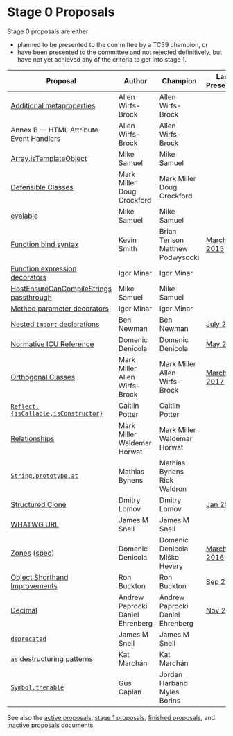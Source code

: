 # Stage 0 Proposals

Stage 0 proposals are either

* planned to be presented to the committee by a TC39 champion, or
* have been presented to the committee and not rejected definitively, but have not yet achieved any of the criteria to get into stage 1.

| Proposal                                                           | Author                                | Champion                              | Last Presented              |
| ------------------------------------------------------------------ | ------------------------------------- | ------------------------------------- | --------------------------- |
| [Additional metaproperties][metaprops]                             | Allen Wirfs-Brock                     | Allen Wirfs-Brock                     |                             |
| Annex B — HTML Attribute Event Handlers                            | Allen Wirfs-Brock                     | Allen Wirfs-Brock                     |                             |
| [Array.isTemplateObject][isTemplateObject]                         | Mike Samuel                           | Mike Samuel                           |                             |
| [Defensible Classes][defensible-classes]                           | Mark Miller<br />Doug Crockford       | Mark Miller<br />Doug Crockford       |                             |
| [evalable][]                                                       | Mike Samuel                           | Mike Samuel                           |                             |
| [Function bind syntax][bind-syntax]                                | Kevin Smith                           | Brian Terlson<br />Matthew Podwysocki | [March 2015][bind-notes]    |
| [Function expression decorators][func-expr-decorators]             | Igor Minar                            | Igor Minar                            |                             |
| [HostEnsureCanCompileStrings passthrough][heccspt]                 | Mike Samuel                           | Mike Samuel                           |                             |
| [Method parameter decorators][method-param-decorators]             | Igor Minar                            | Igor Minar                            |                             |
| [Nested `import` declarations][nested-imports]                     | Ben Newman                            | Ben Newman                            | [July 2016][nested-notes]   |
| [Normative ICU Reference][icu]                                     | Domenic Denicola                      | Domenic Denicola                      | [May 2017][icu-notes]       |
| [Orthogonal Classes][ortho]                                        | Mark Miller<br />Allen Wirfs-Brock    | Mark Miller<br />Allen Wirfs-Brock    | [March 2017][ortho-notes]   |
| [`Reflect.{isCallable,isConstructor}`][is-callable-is-constructor] | Caitlin Potter                        | Caitlin Potter                        |                             |
| [Relationships][relationships]                                     | Mark Miller<br />Waldemar Horwat      | Mark Miller<br />Waldemar Horwat      |                             |
| [`String.prototype.at`][string-at]                                 | Mathias Bynens                        | Mathias Bynens<br />Rick Waldron      |                             |
| [Structured Clone][clone]                                          | Dmitry Lomov                          | Dmitry Lomov                          | [Jan 2014][clone-notes]     |
| [WHATWG URL][url]                                                  | James M Snell                         | James M Snell                         |                             |
| [Zones][zones] ([spec][zones-spec])                                | Domenic Denicola                      | Domenic Denicola<br />Miško Hevery    | [March 2016][zones-notes]   |
| [Object Shorthand Improvements][object-shorthand-improvements]     | Ron Buckton                           | Ron Buckton                           | [Sep 2017][shorthand-notes] |
| [Decimal][decimal]                                                 | Andrew Paprocki<br />Daniel Ehrenberg | Andrew Paprocki<br />Daniel Ehrenberg | [Nov 2017][decimal-notes]   |
| [`deprecated`][deprecated]                                         | James M Snell                         | James M Snell                         |                             |
| [`as` destructuring patterns][as-patterns]                         | Kat Marchán                           | Kat Marchán                           |                             |
| [`Symbol.thenable`][symbol-thenable]                               | Gus Caplan                            | Jordan Harband<br />Myles Borins      |

See also the [active proposals](README.md), [stage 1 proposals](stage-1-proposals.md), [finished proposals](finished-proposals.md), and [inactive proposals](inactive-proposals.md) documents.

[metaprops]: https://github.com/allenwb/ESideas/blob/master/ES7MetaProps.md
[defensible-classes]: https://web.archive.org/web/20160804042547/http://wiki.ecmascript.org/doku.php?id=strawman:defensible_classes
[bind-syntax]: https://github.com/zenparsing/es-function-bind
[func-expr-decorators]: https://goo.gl/8MmCMG
[method-param-decorators]: https://goo.gl/r1XT9b
[nested-imports]: https://github.com/benjamn/reify/blob/master/PROPOSAL.md
[icu]: https://github.com/tc39/tc39-notes/blob/master/meetings/2017-05/may-23.md#normative-icu-reference
[ortho]: https://github.com/erights/Orthogonal-Classes
[is-callable-is-constructor]: https://github.com/caitp/TC39-Proposals/blob/master/tc39-reflect-isconstructor-iscallable.md
[relationships]: https://web.archive.org/web/20160804042554/http://wiki.ecmascript.org/doku.php?id=strawman:relationships
[string-at]: https://github.com/mathiasbynens/String.prototype.at
[clone]: https://github.com/dslomov-chromium/ecmascript-structured-clone
[url]: https://github.com/jasnell/proposal-url
[zones]: https://github.com/domenic/zones
[zones-spec]: https://domenic.github.io/zones/
[object-shorthand-improvements]: https://github.com/rbuckton/proposal-shorthand-improvements
[decimal]: https://docs.google.com/presentation/d/1jPsw7EGsS6BW59_BDRu9o0o3UwSXQeUhi38QG55ZoPI/edit?pli=1#slide=id.p
[deprecated]: https://github.com/jasnell/proposal-deprecated
[as-patterns]: https://github.com/zkat/proposal-as-patterns
[bind-notes]: https://github.com/tc39/tc39-notes/blob/master/meetings/2015-03/mar-25.md#6vi-function-bind-and-private-fields-redux-kevin-smith
[nested-notes]: https://github.com/tc39/tc39-notes/blob/master/meetings/2016-07/jul-27.md#10iiic-nested-import-declaration
[icu-notes]: https://github.com/tc39/tc39-notes/blob/master/meetings/2017-05/may-23.md#normative-icu-reference
[ortho-notes]: https://github.com/tc39/tc39-notes/blob/master/meetings/2017-03/mar-22.md#10iiia-orthogonal-classes
[clone-notes]: https://github.com/tc39/tc39-notes/blob/master/meetings/2014-01/jan-30.md#structured-clone
[zones-notes]: https://github.com/tc39/tc39-notes/blob/master/meetings/2016-03/march-29.md#zones-update
[shorthand-notes]: https://github.com/tc39/tc39-notes/blob/master/meetings/2017-09/sept-28.md#13i-object-shorthand-improvements
[builtins-notes]: https://github.com/tc39/tc39-notes/blob/master/meetings/2017-09/sept-28.md#14ia-builtinstypeof-and-builtinsis
[decimal-notes]: https://github.com/rwaldron/tc39-notes/blob/master/meetings/2017-11/nov-29.md#9ivb-decimal-for-stage-0
[symbol-thenable]: https://github.com/devsnek/proposal-symbol-thenable
[isTemplateObject]: https://github.com/mikesamuel/proposal-array-is-template-object
[heccspt]: https://github.com/mikesamuel/proposal-hostensurecancompilestrings-passthru
[evalable]: https://github.com/mikesamuel/evalable
